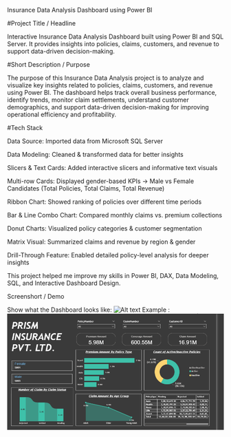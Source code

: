  Insurance Data Analysis Dashboard using Power BI

 
#Project Title / Headline

Interactive Insurance Data Analysis Dashboard built using Power BI and SQL Server.
It provides insights into policies, claims, customers, and revenue to support data-driven decision-making.

#Short Description / Purpose

The purpose of this Insurance Data Analysis project is to analyze and visualize key insights related to policies, claims, customers, and revenue using Power BI. The dashboard helps track overall business performance, identify trends, monitor claim settlements, understand customer demographics, and support data-driven decision-making for improving operational efficiency and profitability.

#Tech Stack

Data Source: Imported data from Microsoft SQL Server

 Data Modeling: Cleaned & transformed data for better insights

 Slicers & Text Cards: Added interactive slicers and informative text visuals

 Multi-row Cards: Displayed gender-based KPIs → Male vs Female Candidates (Total Policies, Total Claims, Total Revenue)

 Ribbon Chart: Showed ranking of policies over different time periods

 Bar & Line Combo Chart: Compared monthly claims vs. premium collections

 Donut Charts: Visualized policy categories & customer segmentation

 Matrix Visual: Summarized claims and revenue by region & gender

 Drill-Through Feature: Enabled detailed policy-level analysis for deeper insights

This project helped me improve my skills in Power BI, DAX, Data Modeling, SQL, and Interactive Dashboard Design.

Screenshort  / Demo

Show what the Dashboard looks like: ![Alt text]("https://github.com/user)
Example : ![Dashboard Preview](https://github.com/adi2026/Insurance_data_analysis/blob/main/Insurance_data_analystScreenshot%202025-09-03%20141651.png)




